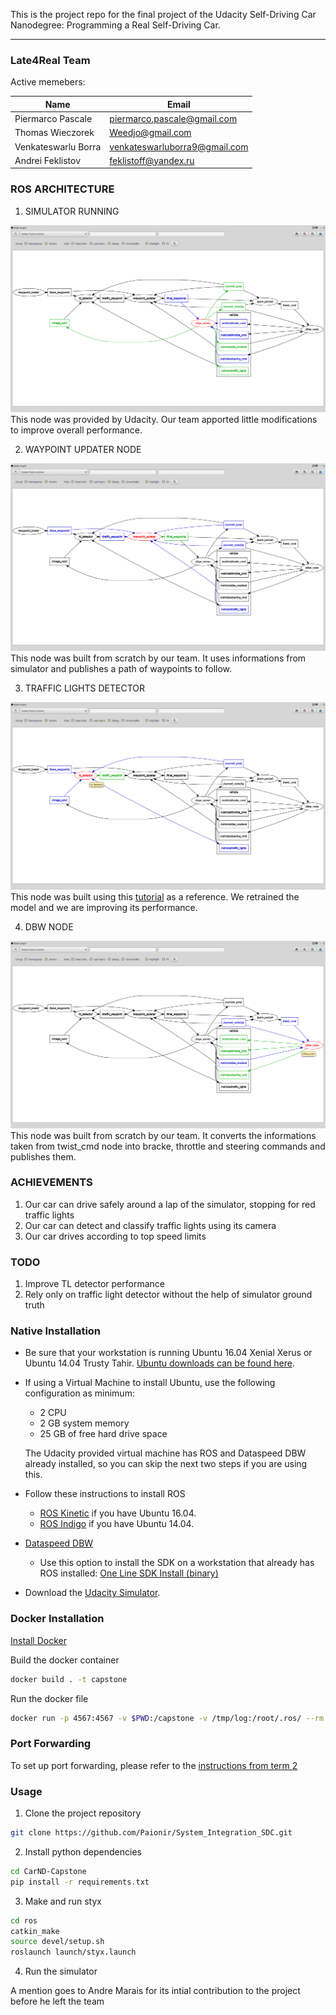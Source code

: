 This is the project repo for the final project of the Udacity Self-Driving Car Nanodegree: Programming a Real Self-Driving Car. 

-----------------------------------------------------


### Late4Real Team   

Active memebers:

|   Name                |     Email                     |
| --------------------- |------------------             |
| Piermarco Pascale     | piermarco.pascale@gmail.com   |
| Thomas Wieczorek      | Weedjo@gmail.com              |
| Venkateswarlu Borra   | venkateswarluborra9@gmail.com |
| Andrei Feklistov      | feklistoff@yandex.ru          |


### ROS ARCHITECTURE

1. SIMULATOR RUNNING

![](docs/styx.png)
This node was provided by Udacity. Our team apported little modifications to improve overall performance.

2. WAYPOINT UPDATER NODE

![](docs/wpupdater.png)
This node was built from scratch by our team. It uses informations from simulator and publishes a path of waypoints to follow.

3. TRAFFIC LIGHTS DETECTOR

![](docs/tl_detector.png)
This node was built using this [tutorial](https://github.com/alex-lechner/Traffic-Light-Classification) as a reference. We retrained the model and we are improving its performance.

4. DBW NODE

![](docs/dbw.png)
This node was built from scratch by our team. It converts the informations taken from twist_cmd node into bracke, throttle and steering commands and publishes them.


### ACHIEVEMENTS

1. Our car can drive safely around a lap of the simulator, stopping for red traffic lights
2. Our car can detect and classify traffic lights using its camera
3. Our car drives according to top speed limits

### TODO

1. Improve TL detector performance
2. Rely only on traffic light detector without the help of simulator ground truth


### Native Installation

* Be sure that your workstation is running Ubuntu 16.04 Xenial Xerus or Ubuntu 14.04 Trusty Tahir. [Ubuntu downloads can be found here](https://www.ubuntu.com/download/desktop).
* If using a Virtual Machine to install Ubuntu, use the following configuration as minimum:
  * 2 CPU
  * 2 GB system memory
  * 25 GB of free hard drive space

  The Udacity provided virtual machine has ROS and Dataspeed DBW already installed, so you can skip the next two steps if you are using this.

* Follow these instructions to install ROS
  * [ROS Kinetic](http://wiki.ros.org/kinetic/Installation/Ubuntu) if you have Ubuntu 16.04.
  * [ROS Indigo](http://wiki.ros.org/indigo/Installation/Ubuntu) if you have Ubuntu 14.04.
* [Dataspeed DBW](https://bitbucket.org/DataspeedInc/dbw_mkz_ros)
  * Use this option to install the SDK on a workstation that already has ROS installed: [One Line SDK Install (binary)](https://bitbucket.org/DataspeedInc/dbw_mkz_ros/src/81e63fcc335d7b64139d7482017d6a97b405e250/ROS_SETUP.md?fileviewer=file-view-default)
* Download the [Udacity Simulator](https://github.com/udacity/CarND-Capstone/releases).

### Docker Installation
[Install Docker](https://docs.docker.com/engine/installation/)

Build the docker container
```bash
docker build . -t capstone
```

Run the docker file
```bash
docker run -p 4567:4567 -v $PWD:/capstone -v /tmp/log:/root/.ros/ --rm -it capstone
```

### Port Forwarding
To set up port forwarding, please refer to the [instructions from term 2](https://classroom.udacity.com/nanodegrees/nd013/parts/40f38239-66b6-46ec-ae68-03afd8a601c8/modules/0949fca6-b379-42af-a919-ee50aa304e6a/lessons/f758c44c-5e40-4e01-93b5-1a82aa4e044f/concepts/16cf4a78-4fc7-49e1-8621-3450ca938b77)

### Usage

1. Clone the project repository
```bash
git clone https://github.com/Paionir/System_Integration_SDC.git
```

2. Install python dependencies
```bash
cd CarND-Capstone
pip install -r requirements.txt
```
3. Make and run styx
```bash
cd ros
catkin_make
source devel/setup.sh
roslaunch launch/styx.launch
```
4. Run the simulator


A mention goes to Andre Marais for its intial contribution to the project before he left the team
